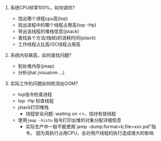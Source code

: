 1. 系统CPU经常100%，如何调优?
    - 找出哪个进程cpu高(top)
    - 找出进程中的哪个线程占用高(top -Hp)
    - 导出该线程的堆栈信息(jstack)
    - 查找各个方法(栈帧)的消耗时间(jstack)
    - 工作线程占比高/GC线程占用高
    
2. 系统内存飙高，如何查找问题?
    - 到处堆内存(jmap)
    - 分析(jhat jvisualvm ...)
    
3. 实际工作的问题如何检测出OOM?
    - top指令检查进程
    - top -Hp 检查线程
    - jstack打印堆栈
        - 线程安全问题: waiting on <>，找持有锁线程
    - 使用`jmap -histo` 指令打印出堆的对象分配详细信息
        - 实际生产中一般不能使用`jamp -dump:format=b,file=xxx pid"指令，
        因为其执行占用CPU，会对用户线程的执行造成很大的影响